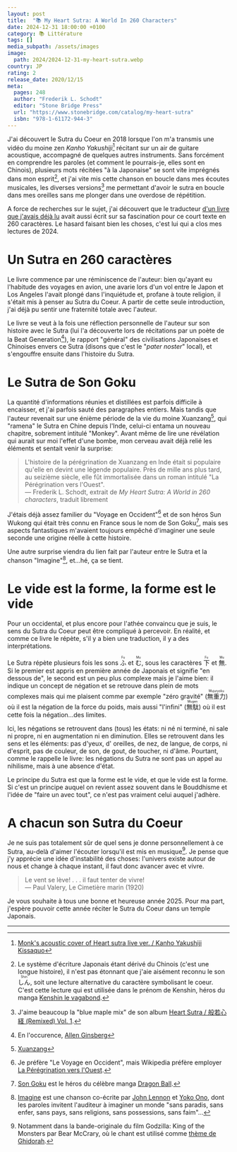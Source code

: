 ```yaml
---
layout: post
title:  "📚 My Heart Sutra: A World In 260 Characters"
date: 2024-12-31 18:00:00 +0100
category: 📚 Littérature
tags: []
media_subpath: /assets/images
image:
  path: 2024/2024-12-31-my-heart-sutra.webp
country: JP
rating: 2
release_date: 2020/12/15
meta:
  pages: 248
  author: "Frederik L. Schodt"
  editor: "Stone Bridge Press"
  url: "https://www.stonebridge.com/catalog/my-heart-sutra"
  isbn: "978-1-61172-944-3"
---
```


J'ai découvert le Sutra du Coeur en 2018 lorsque l'on m'a transmis une vidéo du moine zen *Kanho Yakushiji*[^1] récitant sur un air de guitare acoustique, accompagné de quelques autres instruments. Sans forcément en comprendre les paroles (et comment le pourrais-je, elles sont en Chinois), plusieurs mots récitées "à la Japonaise" se sont vite imprégnés dans mon esprit[^2], et j'ai vite mis cette chanson en boucle dans mes écoutes musicales, les diverses versions[^3] me permettant d'avoir le sutra en boucle dans mes oreilles sans me plonger dans une overdose de répétition.

A force de recherches sur le sujet, j'ai découvert que le traducteur [d'un livre que j'avais déjà lu](/posts/mobile-suit-gundam-book/) avait aussi écrit sur sa fascination pour ce court texte en 260 caractères. Le hasard faisant bien les choses, c'est lui qui a clos mes lectures de 2024.

# Un Sutra en 260 caractères

Le livre commence par une réminiscence de l'auteur: bien qu'ayant eu l'habitude des voyages en avion, une avarie lors d'un vol entre le Japon et Los Angeles l'avait plongé dans l'inquiétude et, profane à toute religion, il s'était mis à penser au Sutra du Coeur. A partir de cette seule introduction, j'ai déjà pu sentir une fraternité totale avec l'auteur.

Le livre se veut à la fois une réflection personnelle de l'auteur sur son histoire avec le Sutra (lui l'a découverte lors de récitations par un poète de la Beat Generation[^4]), le rapport "général" des civilisations Japonaises et Chinoises envers ce Sutra (disons que c'est le "*pater noster*" local), et s'engouffre ensuite dans l'histoire du Sutra.

# Le Sutra de Son Goku

La quantité d'informations réunies et distillées est parfois difficile à encaisser, et j'ai parfois sauté des paragraphes entiers. Mais tandis que l'auteur revenait sur une énième période de la vie du moine Xuanzang[^5], qui "ramena" le Sutra en Chine depuis l'Inde, celui-ci entama un nouveau chapitre, sobrement intitulé "Monkey". Avant même de lire une révélation qui aurait sur moi l'effet d'une bombe, mon cerveau avait déjà relié les éléments et sentait venir la surprise:

> L'histoire de la pérégrination de Xuanzang en Inde était si populaire qu'elle en devint une légende populaire. Près de mille ans plus tard, au seizième siècle, elle fût immortalisée dans un roman intitulé "La Pérégrination vers l'Ouest".   
> ― Frederik L. Schodt, extrait de *My Heart Sutra: A World in 260 characters*, traduit librement

J'étais déjà assez familier du "Voyage en Occident"[^6] et de son héros Sun Wukong qui était très connu en France sous le nom de Son Goku[^7], mais ses aspects fantastiques m'avaient toujours empêché d'imaginer une seule seconde une origine réelle à cette histoire.

Une autre surprise viendra du lien fait par l'auteur entre le Sutra et la chanson "Imagine"[^8], et...hé, ça se tient.

# Le vide est la forme, la forme est le vide

Pour un occidental, et plus encore pour l'athée convaincu que je suis, le sens du Sutra du Coeur peut être compliqué à percevoir. En réalité, et comme ce livre le répète, s'il y a bien une traduction, il y a des interprétations.

Le Sutra répète plusieurs fois les sons <ruby>ふ<rt>Fu</rt></ruby> et <ruby>む<rt>Mu</rt></ruby>, sous les caractères <ruby>下<rt>Fu</rt></ruby> et <ruby>無<rt>Mu</rt></ruby>. Si le premier est appris en première année de Japonais et signifie "en dessous de", le second est un peu plus complexe mais je l'aime bien: il indique un concept de négation et se retrouve dans plein de mots complexes mais qui me plaisent comme par exemple "zéro gravité" (<ruby>無重力<rt>Mujuryoku</rt></ruby>) où il est la négation de la force du poids, mais aussi "l'infini" (<ruby>無駄<rt>Mugen</rt></ruby>) où il est cette fois la négation...des limites.

Ici, les négations se retrouvent dans (tous) les états: ni né ni terminé, ni sale ni propre, ni en augmentation ni en diminution. Elles se retrouvent dans les sens et les éléments: pas d'yeux, d' oreilles, de nez, de langue, de corps, ni d'esprit, pas de couleur, de son, de gout, de toucher, ni d'âme. Pourtant, comme le rappelle le livre: les négations du Sutra ne sont pas un appel au nihilisme, mais à une absence d'état.

Le principe du Sutra est que la forme est le vide, et que le vide est la forme. Si c'est un principe auquel on revient assez souvent dans le Bouddhisme et l'idée de "faire un avec tout", ce n'est pas vraiment celui auquel j'adhère.

# A chacun son Sutra du Coeur

Je ne suis pas totalement sûr de quel sens je donne personnellement à ce Sutra, au-delà d'aimer l'écouter lorsqu'il est mis en musique[^9]. Je pense que j'y apprécie une idée d'instabilité des choses: l'univers existe autour de nous et change à chaque instant, il faut donc avancer avec et vivre.

> Le vent se lève! . . . il faut tenter de vivre!   
> ― Paul Valery, Le Cimetière marin (1920)

Je vous souhaite à tous une bonne et heureuse année 2025. Pour ma part, j'espère pouvoir cette année réciter le Sutra du Coeur dans un temple Japonais.

* * *
[^1]: [<i class="fab fa-youtube"></i> Monk's acoustic cover of Heart sutra live ver. / Kanho Yakushiji Kissaquo](https://www.youtube.com/watch?v=958qchBNs60)
[^2]: Le système d'écriture Japonais étant dérivé du Chinois (c'est une longue histoire), il n'est pas étonnant que j'aie aisément reconnu le son <ruby>しん<rt>Shin</rt></ruby>, soit une lecture alternative du caractère symbolisant le coeur. C'est cette lecture qui est utilisée dans le prénom de Kenshin, héros du manga [<i class="fab fa-wikipedia-w"></i> Kenshin le vagabond](https://fr.wikipedia.org/wiki/Kenshin_le_vagabond).
[^3]: J'aime beaucoup la "blue maple mix" de son album [<i class="fab fa-bandcamp"></i> Heart Sutra / 般​若​心​経 (Remixed) Vol. 1](https://kanhoyakushiji.bandcamp.com/album/heart-sutra-remixed-japanese-zen-music-vol-1).
[^4]: En l'occurence, [<i class="fab fa-wikipedia-w"></i> Allen Ginsberg](https://fr.wikipedia.org/wiki/Allen_Ginsberg)
[^5]: [<i class="fab fa-wikipedia-w"></i> Xuanzang](https://fr.wikipedia.org/wiki/Xuanzang)
[^6]: Je préfère "Le Voyage en Occident", mais Wikipedia préfère employer [<i class="fab fa-wikipedia-w"></i> La Pérégrination vers l'Ouest](https://fr.wikipedia.org/wiki/La_P%C3%A9r%C3%A9grination_vers_l%27Ouest).
[^7]: [<i class="fab fa-wikipedia-w"></i> Son Goku](https://fr.wikipedia.org/wiki/Son_Goku_(Dragon_Ball)) est le héros du célèbre manga [<i class="fab fa-wikipedia-w"></i> Dragon Ball](https://fr.wikipedia.org/wiki/Dragon_Ball).
[^8]: [<i class="fab fa-wikipedia-w"></i> Imagine](https://fr.wikipedia.org/wiki/Imagine_(chanson)) est une chanson co-écrite par [<i class="fab fa-wikipedia-w"></i> John Lennon](https://fr.wikipedia.org/wiki/John_Lennon) et [<i class="fab fa-wikipedia-w"></i> Yoko Ono](https://fr.wikipedia.org/wiki/Yoko_Ono), dont les paroles invitent l'auditeur à imaginer un monde "sans paradis, sans enfer, sans pays, sans religions, sans possessions, sans faim"...
[^9]: Notamment dans la bande-originale du film Godzilla: King of the Monsters par Bear McCrary, où le chant est utilisé comme [<i class="fab fa-youtube"></i> thème de Ghidorah](https://www.youtube.com/watch?v=McjvF5MB_2I).

